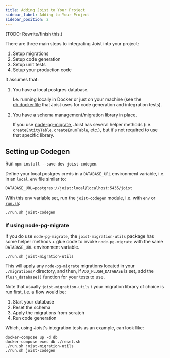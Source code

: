 ```yaml
---
title: Adding Joist to Your Project
sidebar_label: Adding to Your Project
sidebar_position: 2
---
```


(TODO: Rewrite/finish this.)

There are three main steps to integrating Joist into your project:

1. Setup migrations
2. Setup code generation
3. Setup unit tests
4. Setup your production code

It assumes that:

1. You have a local postgres database.

   I.e. running locally in Docker or just on your machine (see the [db.dockerfile](https://github.com/stephenh/joist-ts/blob/master/packages/integration-tests/db.dockerfile) that Joist uses for code generation and integration tests).

2. You have a schema management/migration library in place.

   If you use [node-pg-migrate](https://github.com/salsita/node-pg-migrate), Joist has several helper methods (i.e. `createEntityTable`, `createEnumTable`, etc.), but it's not required to use that specific library.

## Setting up Codegen

Run `npm install --save-dev joist-codegen`.

Define your local postgres creds in a `DATABASE_URL` environment variable, i.e. in an `local.env` file similar to:

```shell
DATABASE_URL=postgres://joist:local@localhost:5435/joist
```

With this env variable set, run the `joist-codegen` module, i.e. with `env` or [`run.sh`](https://github.com/stephenh/joist-ts/blob/master/packages/integration-tests/run.sh):

```shell
./run.sh joist-codegen
```

### If using node-pg-migrate

If you do use `node-pg-migrate`, the `joist-migration-utils` package has some helper methods + glue code to invoke `node-pg-migrate` with the same `DATABASE_URL` environment variable.

```shell
./run.sh joist-migration-utils
```

This will apply any `node-pg-migrate` migrations located in your `./migrations/` directory, and then, if `ADD_FLUSH_DATABASE` is set, add the `flush_database()` function for your tests to use.

Note that usually `joist-migration-utils` / your migration library of choice is run first, i.e. a flow would be:

1. Start your database
2. Reset the schema
3. Apply the migrations from scratch
4. Run code generation

Which, using Joist's integration tests as an example, can look like:

```shell
docker-compose up -d db
docker-compose exec db ./reset.sh
./run.sh joist-migration-utils
./run.sh joist-codegen
```
